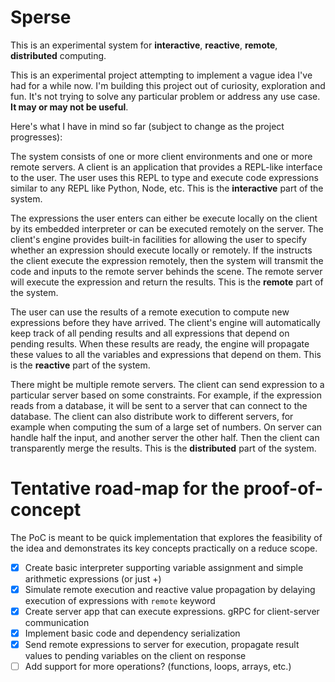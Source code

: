 # Sperse

This is an experimental system for **interactive**, **reactive**, **remote**, **distributed** computing.

This is an experimental project attempting to implement a vague idea I've had for a while now. I'm building this project out of curiosity, exploration and fun. It's not trying to solve any particular problem or address any use case. **It may or may not be useful**.

Here's what I have in mind so far (subject to change as the project progresses):

The system consists of one or more client environments and one or more remote servers. A client is an application that provides a REPL-like interface to the user. The user uses this REPL to type and execute code expressions similar to any REPL like Python, Node, etc. This is the **interactive** part of the system.

The expressions the user enters can either be execute locally on the client by its embedded interpreter or can be executed remotely on the server. The client's engine provides built-in facilities for allowing the user to specify whether an expression should execute locally or remotely. If the instructs the client execute the expression remotely, then the system will transmit the code and inputs to the remote server behinds the scene. The remote server will execute the expression and return the results. This is the **remote** part of the system.

The user can use the results of a remote execution to compute new expressions before they have arrived. The client's engine will automatically keep track of all pending results and all expressions that depend on pending results. When these results are ready, the engine will propagate these values to all the variables and expressions that depend on them. This is the **reactive** part of the system.

There might be multiple remote servers. The client can send expression to a particular server based on some constraints. For example, if the expression reads from a database, it will be sent to a server that can connect to the database. The client can also distribute work to different servers, for example when computing the sum of a large set of numbers. On server can handle half the input, and another server the other half. Then the client can transparently merge the results. This is the **distributed** part of the system.

# Tentative road-map for the proof-of-concept

The PoC is meant to be quick implementation that explores the feasibility of the idea and demonstrates its key concepts practically on a reduce scope.

- [x] Create basic interpreter supporting variable assignment and simple arithmetic expressions (or just +)
- [x] Simulate remote execution and reactive value propagation by delaying execution of expressions with `remote` keyword
- [x] Create server app that can execute expressions. gRPC for client-server communication
- [x] Implement basic code and dependency serialization
- [x] Send remote expressions to server for execution, propagate result values to pending variables on the client on response
- [ ] Add support for more operations? (functions, loops, arrays, etc.)